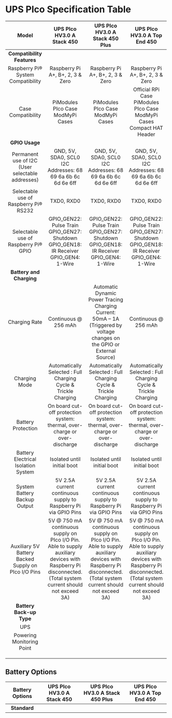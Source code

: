 # UPS PIco Specification Table

|Model|UPS PIco HV3.0 A Stack 450|UPS PIco HV3.0 A Stack 450 Plus|UPS PIco HV3.0 A Top End 450|
|:-------------------------------:|:-------------------------------:|:-------------------------------:|:-------------------------------:|
|**Compatibility Features**||||
|Raspberry Pi® System Compatibility|Raspberry Pi A+, B+, 2, 3 & Zero|Raspberry Pi A+, B+, 2, 3 & Zero|Raspberry Pi A+, B+, 2, 3 & Zero|
|Case Compatibility|PiModules PIco Case <br> ModMyPi Cases|PiModules PIco Case <br> ModMyPi Cases|Official RPi Case  <br>  PiModules PIco Case <br> ModMyPi Cases <br> Compact HAT Header|
|**GPIO Usage**| | | |
| Permanent use of I2C (User selectable addresses)|GND, 5V, SDA0, SCL0  <br> I2C Addresses: 68 69 6a 6b 6c <br> 6d 6e 6ff|GND, 5V, SDA0, SCL0  <br> I2C Addresses: 68 69 6a 6b 6c <br> 6d 6e 6ff|GND, 5V, SDA0, SCL0  <br> I2C Addresses: 68 69 6a 6b 6c <br> 6d 6e 6ff|
|Selectable use of Raspberry Pi® RS232|TXD0, RXD0|TXD0, RXD0|TXD0, RXD0|
|Selectable use of Raspberry Pi® GPIO|GPIO_GEN22: Pulse Train <br> GPIO_GEN27: Shutdown <br> GPIO_GEN18: IR Receiver <br> GPIO_GEN4: 1-Wire|GPIO_GEN22: Pulse Train <br> GPIO_GEN27: Shutdown <br> GPIO_GEN18: IR Receiver <br> GPIO_GEN4: 1-Wire|GPIO_GEN22: Pulse Train <br> GPIO_GEN27: Shutdown <br> GPIO_GEN18: IR Receiver <br> GPIO_GEN4: 1-Wire|
|**Battery and Charging** | | | |
|Charging Rate|Continuous @ 256 mAh|Automatic Dynamic Power Tracing <br> Charging Current: 50mA – 1A <br> (Triggered by voltage changes on the GPIO or External Source)|Continuous @ 256 mAh|
|Charging Mode |Automatically Selected : Full Charging Cycle & Trickle Charging|Automatically Selected : Full Charging Cycle & Trickle Charging|Automatically Selected : Full Charging Cycle & Trickle Charging|
|Battery Protection |On board cut-off protection system: thermal, over-charge or over-discharge|On board cut-off protection system: thermal, over-charge or over-discharge|On board cut-off protection system: thermal, over-charge or over-discharge|
|Battery Electrical Isolation System|Isolated until initial boot|Isolated until initial boot|Isolated until initial boot|
|System Battery Backup Output|5V 2.5A current continuous supply to Raspberry Pi via GPIO Pins|5V 2.5A current continuous supply to Raspberry Pi via GPIO Pins|5V 2.5A current continuous supply to Raspberry Pi via GPIO Pins|
|Auxiliary 5V Battery Backed Supply on PIco I/O Pins|5V @ 750 mA continuous supply on PIco I/O Pin. <br>Able to supply auxiliary devices with Raspberry Pi disconnected.<br>(Total system current should not exceed 3A)|5V @ 750 mA continuous supply on PIco I/O Pin. <br>Able to supply auxiliary devices with Raspberry Pi disconnected.<br>(Total system current should not exceed 3A)|5V @ 750 mA continuous supply on PIco I/O Pin. <br>Able to supply auxiliary devices with Raspberry Pi disconnected.<br>(Total system current should not exceed 3A)|
|**Battery Back-up Type**| | | |
|UPS| | | |
|Powering Monitoring Point| | | |
| | | | |
| | | | |
| | | | |

## Battery Options

|Battery Options|UPS PIco HV3.0 A Stack 450|UPS PIco HV3.0 A Stack 450 Plus|UPS PIco HV3.0 A Top End 450|
|:---:|:---:|:---:|:---:|
|**Standard**||||